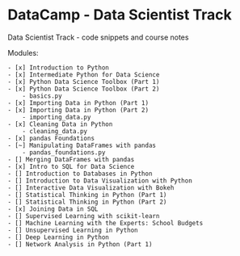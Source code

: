 # DataCamp - Data Scientist Track

Data Scientist Track - code snippets and course notes

Modules:

    - [x] Introduction to Python
    - [x] Intermediate Python for Data Science
    - [x] Python Data Science Toolbox (Part 1)
    - [x] Python Data Science Toolbox (Part 2)
        - basics.py
    - [x] Importing Data in Python (Part 1)
    - [x] Importing Data in Python (Part 2)
        - importing_data.py
    - [x] Cleaning Data in Python
        - cleaning_data.py
    - [x] pandas Foundations
    - [~] Manipulating DataFrames with pandas
        - pandas_foundations.py
    - [] Merging DataFrames with pandas
    - [x] Intro to SQL for Data Science
    - [] Introduction to Databases in Python
    - [] Introduction to Data Visualization with Python
    - [] Interactive Data Visualization with Bokeh
    - [] Statistical Thinking in Python (Part 1)
    - [] Statistical Thinking in Python (Part 2)
    - [x] Joining Data in SQL
    - [] Supervised Learning with scikit-learn
    - [] Machine Learning with the Experts: School Budgets
    - [] Unsupervised Learning in Python
    - [] Deep Learning in Python
    - [] Network Analysis in Python (Part 1)